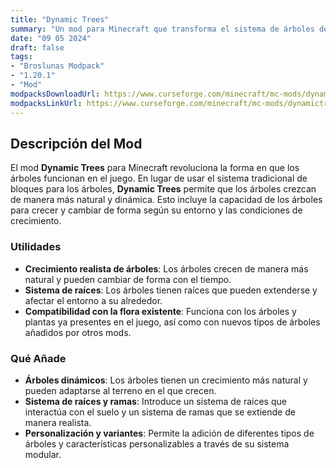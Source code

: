 ```yaml
---
title: "Dynamic Trees"
summary: "Un mod para Minecraft que transforma el sistema de árboles del juego, permitiendo que los árboles crezcan y se comporten de manera más realista y dinámica."
date: "09 05 2024"
draft: false
tags:
- "Broslunas Modpack"
- "1.20.1"
- "Mod"
modpacksDownloadUrl: https://www.curseforge.com/minecraft/mc-mods/dynamictrees/files/all?page=1&pageSize=20&version=1.20.1&gameVersionTypeId=1
modpacksLinkUrl: https://www.curseforge.com/minecraft/mc-mods/dynamictrees
---
```

## Descripción del Mod

El mod **Dynamic Trees** para Minecraft revoluciona la forma en que los árboles funcionan en el juego. En lugar de usar el sistema tradicional de bloques para los árboles, **Dynamic Trees** permite que los árboles crezcan de manera más natural y dinámica. Esto incluye la capacidad de los árboles para crecer y cambiar de forma según su entorno y las condiciones de crecimiento.

### Utilidades

- **Crecimiento realista de árboles**: Los árboles crecen de manera más natural y pueden cambiar de forma con el tiempo.
- **Sistema de raíces**: Los árboles tienen raíces que pueden extenderse y afectar el entorno a su alrededor.
- **Compatibilidad con la flora existente**: Funciona con los árboles y plantas ya presentes en el juego, así como con nuevos tipos de árboles añadidos por otros mods.

### Qué Añade

- **Árboles dinámicos**: Los árboles tienen un crecimiento más natural y pueden adaptarse al terreno en el que crecen.
- **Sistema de raíces y ramas**: Introduce un sistema de raíces que interactúa con el suelo y un sistema de ramas que se extiende de manera realista.
- **Personalización y variantes**: Permite la adición de diferentes tipos de árboles y características personalizables a través de su sistema modular.

